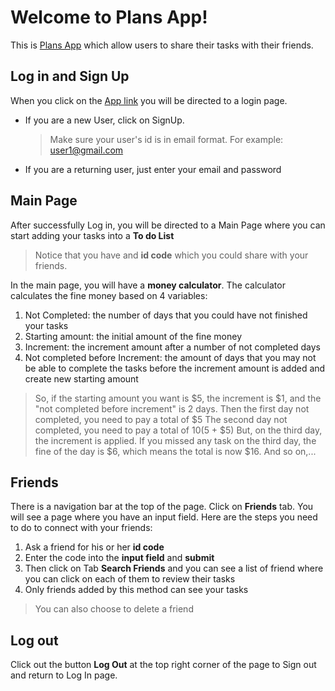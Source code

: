 # Welcome to Plans App!

This is [Plans App](https://plansapp123.web.app/) which allow users to share their tasks with their friends.

## Log in and Sign Up
When you click on the [App link](https://plansapp123.web.app/) you will be directed to a login page.

- If you are a new User, click on SignUp.
	> Make sure your user's id is in email format. For example: user1@gmail.com
- If you are a returning user, just enter your email and password  

## Main Page
After successfully Log in, you will be directed to a Main Page where you can start adding your tasks into a **To do List**
> Notice that you have and **id code** which you could share with your friends.

In the main page, you will have a **money calculator**.
The calculator calculates the fine money based on 4 variables:
1. Not Completed: the number of days that you could have not finished your tasks
2. Starting amount: the initial amount of the fine money
3. Increment: the increment amount after a number of not completed days
4. Not completed before Increment: the amount of days that you may not be able to complete the tasks before the increment amount is added and create new starting amount
> So, if the starting amount you want is $5, the increment is $1, and the "not completed before increment" is 2 days.
> Then the first day not completed, you need to pay a total of $5
> The second day not completed, you need to pay a total of $10 ($5 + $5)
> But, on the third day, the increment is applied. If you missed any task on the third day, the fine of the day is $6, which means the total is now $16.
> And so on,...

## Friends
There is a navigation bar at the top of the page.
Click on **Friends** tab.
You will see a page where you have an input field.
Here are the steps you need to do to connect with your friends:

 1. Ask a friend for his or her **id code**
 2. Enter the code into the **input field** and **submit**
 3. Then click on Tab **Search Friends** and you can see a list of friend where you can click on each of them to review their tasks
 4. Only friends added by this method can see your tasks

> You can also choose to delete a friend

## Log out
Click out the button **Log Out** at the top right corner of the page to Sign out and return to Log In page.